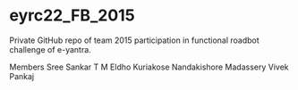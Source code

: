 # eyrc22_FB_2015
Private GitHub repo of team 2015 participation in functional roadbot challenge of e-yantra.

Members
Sree Sankar T M
Eldho Kuriakose
Nandakishore Madassery
Vivek Pankaj
